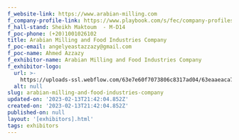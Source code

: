 ```yaml
---
f_website-link: https://www.arabian-milling.com
f_company-profile-link: https://www.playbook.com/s/fec/company-profiles
f_hall-stand: Sheikh Maktoum  - M-D14
f_poc-phone: (+20)1001026102
title: Arabian Milling and Food Industries Company
f_poc-email: angelyeastazzazy@gmail.com
f_poc-name: Ahmed Azzazy
f_exhibitor-name: Arabian Milling and Food Industries Company
f_exhibitor-logo:
  url: >-
    https://uploads-ssl.webflow.com/63e7e60f7073806c8317ad04/63eaaeaca7b04743c7853280_MWRlZQ.jpeg
  alt: null
slug: arabian-milling-and-food-industries-company
updated-on: '2023-02-13T21:42:04.852Z'
created-on: '2023-02-13T21:42:04.852Z'
published-on: null
layout: '[exhibitors].html'
tags: exhibitors
---
```




